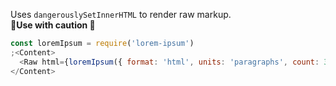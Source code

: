 Uses `dangerouslySetInnerHTML` to render raw markup.  
**😬Use with caution 😬**

```js
const loremIpsum = require('lorem-ipsum')
;<Content>
  <Raw html={loremIpsum({ format: 'html', units: 'paragraphs', count: 3 })} />
</Content>
```
